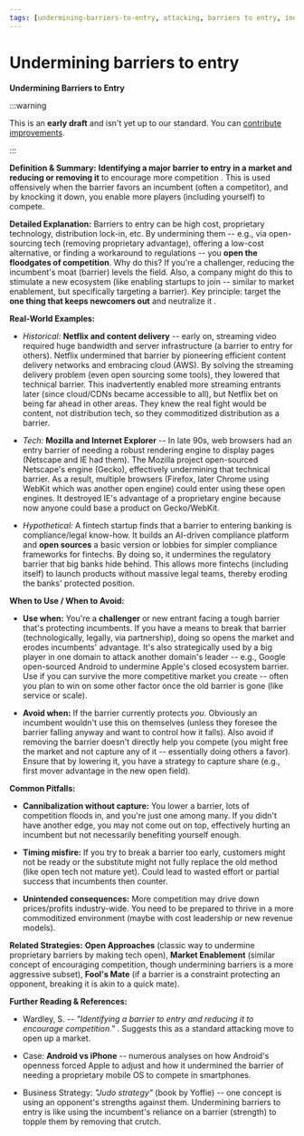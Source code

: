 ```yaml
---
tags: [undermining-barriers-to-entry, attacking, barriers to entry, inertia, competition, open source, open approaches, disruption, challenger]
---
```


# Undermining barriers to entry


**Undermining Barriers to Entry**

:::warning

This is an **early draft** and isn't yet up to our standard.
You can [contribute improvements](https://github.com/dave1010/wardley-leadership-strategies).

:::


**Definition & Summary:** **Identifying a major barrier to entry in a market and reducing or removing it** to encourage more competition . This is used offensively when the barrier favors an incumbent (often a competitor), and by knocking it down, you enable more players (including yourself) to compete.

**Detailed Explanation:** Barriers to entry can be high cost, proprietary technology, distribution lock-in, etc. By undermining them -- e.g., via open-sourcing tech (removing proprietary advantage), offering a low-cost alternative, or finding a workaround to regulations -- you **open the floodgates of competition**. Why do this? If you're a challenger, reducing the incumbent's moat (barrier) levels the field. Also, a company might do this to stimulate a new ecosystem (like enabling startups to join -- similar to market enablement, but specifically targeting a barrier). Key principle: target the **one thing that keeps newcomers out** and neutralize it .

**Real-World Examples:**

-  *Historical:* **Netflix and content delivery** -- early on, streaming video required huge bandwidth and server infrastructure (a barrier to entry for others). Netflix undermined that barrier by pioneering efficient content delivery networks and embracing cloud (AWS). By solving the streaming delivery problem (even open sourcing some tools), they lowered that technical barrier. This inadvertently enabled more streaming entrants later (since cloud/CDNs became accessible to all), but Netflix bet on being far ahead in other areas. They knew the real fight would be content, not distribution tech, so they commoditized distribution as a barrier.

-  *Tech:* **Mozilla and Internet Explorer** -- In late 90s, web browsers had an entry barrier of needing a robust rendering engine to display pages (Netscape and IE had them). The Mozilla project open-sourced Netscape's engine (Gecko), effectively undermining that technical barrier. As a result, multiple browsers (Firefox, later Chrome using WebKit which was another open engine) could enter using these open engines. It destroyed IE's advantage of a proprietary engine because now anyone could base a product on Gecko/WebKit.

-  *Hypothetical:* A fintech startup finds that a barrier to entering banking is compliance/legal know-how. It builds an AI-driven compliance platform and **open sources** a basic version or lobbies for simpler compliance frameworks for fintechs. By doing so, it undermines the regulatory barrier that big banks hide behind. This allows more fintechs (including itself) to launch products without massive legal teams, thereby eroding the banks' protected position.

**When to Use / When to Avoid:**

-  **Use when:** You're a **challenger** or new entrant facing a tough barrier that's protecting incumbents. If you have a means to break that barrier (technologically, legally, via partnership), doing so opens the market and erodes incumbents' advantage. It's also strategically used by a big player in one domain to attack another domain's leader -- e.g., Google open-sourced Android to undermine Apple's closed ecosystem barrier. Use if you can survive the more competitive market you create -- often you plan to win on some other factor once the old barrier is gone (like service or scale).

-  **Avoid when:** If the barrier currently protects *you*. Obviously an incumbent wouldn't use this on themselves (unless they foresee the barrier falling anyway and want to control how it falls). Also avoid if removing the barrier doesn't directly help you compete (you might free the market and not capture any of it -- essentially doing others a favor). Ensure that by lowering it, you have a strategy to capture share (e.g., first mover advantage in the new open field).

**Common Pitfalls:**

-  **Cannibalization without capture:** You lower a barrier, lots of competition floods in, and you're just one among many. If you didn't have another edge, you may not come out on top, effectively hurting an incumbent but not necessarily benefiting yourself enough.

-  **Timing misfire:** If you try to break a barrier too early, customers might not be ready or the substitute might not fully replace the old method (like open tech not mature yet). Could lead to wasted effort or partial success that incumbents then counter.

-  **Unintended consequences:** More competition may drive down prices/profits industry-wide. You need to be prepared to thrive in a more commoditized environment (maybe with cost leadership or new revenue models).

**Related Strategies:** **Open Approaches** (classic way to undermine proprietary barriers by making tech open), **Market Enablement** (similar concept of encouraging competition, though undermining barriers is a more aggressive subset), **Fool's Mate** (if a barrier is a constraint protecting an opponent, breaking it is akin to a quick mate).

**Further Reading & References:**

-  Wardley, S. -- *"Identifying a barrier to entry and reducing it to encourage competition."* . Suggests this as a standard attacking move to open up a market.

-  Case: **Android vs iPhone** -- numerous analyses on how Android's openness forced Apple to adjust and how it undermined the barrier of needing a proprietary mobile OS to compete in smartphones.

-  Business Strategy: *"Judo strategy"* (book by Yoffie) -- one concept is using an opponent's strengths against them. Undermining barriers to entry is like using the incumbent's reliance on a barrier (strength) to topple them by removing that crutch.